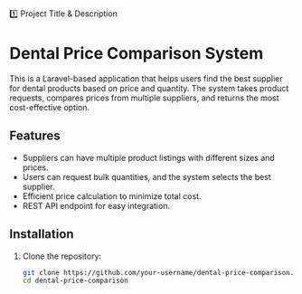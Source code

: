 1️⃣ Project Title & Description
# Dental Price Comparison System

This is a Laravel-based application that helps users find the best supplier for dental products based on price and quantity. The system takes product requests, compares prices from multiple suppliers, and returns the most cost-effective option.

## Features
- Suppliers can have multiple product listings with different sizes and prices.
- Users can request bulk quantities, and the system selects the best supplier.
- Efficient price calculation to minimize total cost.
- REST API endpoint for easy integration.

## Installation

1. Clone the repository:
   ```sh
   git clone https://github.com/your-username/dental-price-comparison.git
   cd dental-price-comparison
